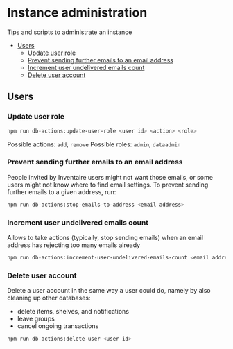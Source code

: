 # Instance administration
Tips and scripts to administrate an instance

<!-- START doctoc generated TOC please keep comment here to allow auto update -->
<!-- DON'T EDIT THIS SECTION, INSTEAD RE-RUN doctoc TO UPDATE -->

- [Users](#users)
  - [Update user role](#update-user-role)
  - [Prevent sending further emails to an email address](#prevent-sending-further-emails-to-an-email-address)
  - [Increment user undelivered emails count](#increment-user-undelivered-emails-count)
  - [Delete user account](#delete-user-account)

<!-- END doctoc generated TOC please keep comment here to allow auto update -->

## Users
### Update user role
```sh
npm run db-actions:update-user-role <user id> <action> <role>
```

Possible actions: `add`, `remove`
Possible roles: `admin`, `dataadmin`

### Prevent sending further emails to an email address
People invited by Inventaire users might not want those emails, or some users might not know where to find email settings. To prevent sending further emails to a given address, run:
```sh
npm run db-actions:stop-emails-to-address <email address>
```

### Increment user undelivered emails count
Allows to take actions (typically, stop sending emails) when an email address has rejecting too many emails already
```sh
npm run db-actions:increment-user-undelivered-emails-count <email address>
```

### Delete user account
Delete a user account in the same way a user could do, namely by also cleaning up other databases:
* delete items, shelves, and notifications
* leave groups
* cancel ongoing transactions

```sh
npm run db-actions:delete-user <user id>
```
